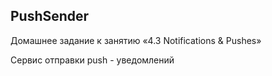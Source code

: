 ## PushSender
Домашнее задание к занятию «4.3 Notifications &amp; Pushes»

Сервис отправки push - уведомлений
